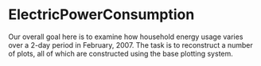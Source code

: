 # ElectricPowerConsumption
Our overall goal here is to examine how household energy usage varies over a 2-day period in February, 2007. The task is to reconstruct a number of plots, all of which are constructed using the base plotting system.
